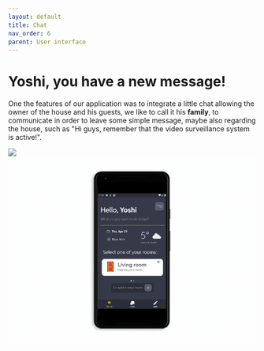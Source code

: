 ```yaml
---
layout: default
title: Chat
nav_order: 6
parent: User interface
---
```

#  Yoshi, you have a new message!

One the features of our application was to integrate a little chat allowing the owner of the house and his guests, we like to call it his **family**, to communicate in order to leave some simple message, maybe also regarding the house, such as "Hi guys, remember that the video surveillance system is active!".

![](../images/luigi-side.gif)   ![](../images/yoshi-side.gif)
